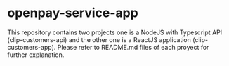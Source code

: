 # openpay-service-app

This repository contains two projects one is a NodeJS with Typescript API (clip-customers-api) and the other one is a ReactJS application (clip-customers-app). Please refer to README.md files of each proyect for further explanation.
